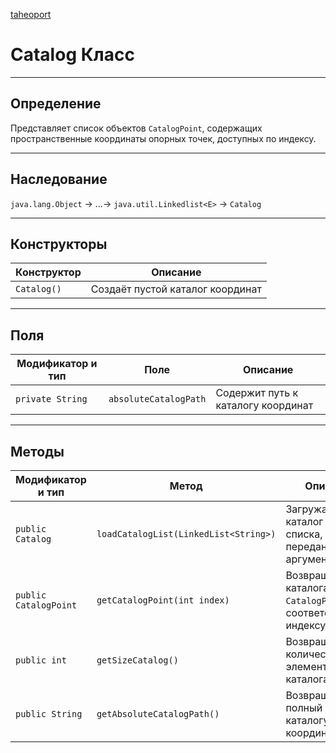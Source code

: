 
[taheoport](https://github.com/AndrewNizovkin/Taheoport/blob/main/README.md)

# Catalog Класс

---

## Определение

Представляет список объектов `CatalogPoint`, содержащих пространственные координаты опорных точек, доступных по индексу.

---

## Наследование

`java.lang.Object` -> ...-> `java.util.Linkedlist<E>` -> `Catalog`

---

## Конструкторы

Конструктор | Описание
--- | ---
`Catalog()`|Создаёт пустой каталог координат 

---

## Поля

Модификатор и тип | Поле | Описание
--- | ---|---
`private String` | `absoluteCatalogPath` | Содержит путь к каталогу координат
---

## Методы

Модификатор и тип | Метод | Описание
--- | --- | ---
`public Catalog` | `loadCatalogList(LinkedList<String>)` |  Загружает каталог из списка, переданного аргументом
`public CatalogPoint` | `getCatalogPoint(int index)` | Возвращает из каталога объект `CatalogPoint`, соответствующий индексу
`public int` | `getSizeCatalog()` | Возвращает количество элементов каталога
`public String` | `getAbsoluteCatalogPath()` | Возвращает полный путь к каталогу координат


